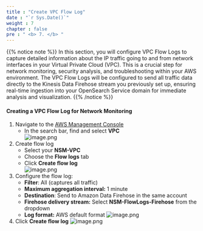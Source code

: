 ```yaml
---
title : "Create VPC Flow Log"
date : "`r Sys.Date()`"
weight : 7
chapter : false
pre : " <b> 7. </b> "
---
```


{{% notice note %}}
In this section, you will configure VPC Flow Logs to capture detailed information about the IP traffic going to and from network interfaces in your Virtual Private Cloud (VPC). This is a crucial step for network monitoring, security analysis, and troubleshooting within your AWS environment. The VPC Flow Logs will be configured to send all traffic data directly to the Kinesis Data Firehose stream you previously set up, ensuring real-time ingestion into your OpenSearch Service domain for immediate analysis and visualization.
{{% /notice %}}

#### Creating a VPC Flow Log for Network Monitoring
1. Navigate to the [AWS Management Console](https://aws.amazon.com/console/)
    - In the search bar, find and select **VPC**    
    ![image.png](../images/7/image.png)    
2. Create flow log
    - Select your **NSM-VPC**
    - Choose the **Flow logs** tab
    - Click **Create flow log**    
    ![image.png](../images/7/image%201.png)    
3. Configure the flow log:
    - **Filter**: All (captures all traffic)
    - **Maximum aggregation interval:** 1 minute
    - **Destination**: Send to Amazon Data Firehose in the same account
    - **Firehose delivery stream:** Select **NSM-FlowLogs-Firehose** from the dropdown
    - **Log format:** AWS default format
    ![image.png](../images/7/image%202.png)    
4. Click **Create flow log**
    ![image.png](../images/7/image%203.png)